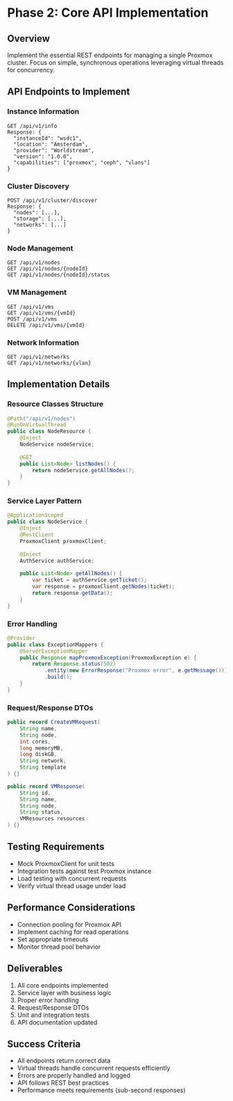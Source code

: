 # Phase 2: Core API Implementation

## Overview
Implement the essential REST endpoints for managing a single Proxmox cluster. Focus on simple, synchronous operations leveraging virtual threads for concurrency.

## API Endpoints to Implement

### Instance Information
```
GET /api/v1/info
Response: {
  "instanceId": "wsdc1",
  "location": "Amsterdam", 
  "provider": "Worldstream",
  "version": "1.0.0",
  "capabilities": ["proxmox", "ceph", "vlans"]
}
```

### Cluster Discovery
```
POST /api/v1/cluster/discover
Response: {
  "nodes": [...],
  "storage": [...],
  "networks": [...]
}
```

### Node Management
```
GET /api/v1/nodes
GET /api/v1/nodes/{nodeId}
GET /api/v1/nodes/{nodeId}/status
```

### VM Management
```
GET /api/v1/vms
GET /api/v1/vms/{vmId}
POST /api/v1/vms
DELETE /api/v1/vms/{vmId}
```

### Network Information
```
GET /api/v1/networks
GET /api/v1/networks/{vlan}
```

## Implementation Details

### Resource Classes Structure
```java
@Path("/api/v1/nodes")
@RunOnVirtualThread
public class NodeResource {
    @Inject
    NodeService nodeService;
    
    @GET
    public List<Node> listNodes() {
        return nodeService.getAllNodes();
    }
}
```

### Service Layer Pattern
```java
@ApplicationScoped
public class NodeService {
    @Inject
    @RestClient
    ProxmoxClient proxmoxClient;
    
    @Inject
    AuthService authService;
    
    public List<Node> getAllNodes() {
        var ticket = authService.getTicket();
        var response = proxmoxClient.getNodes(ticket);
        return response.getData();
    }
}
```

### Error Handling
```java
@Provider
public class ExceptionMappers {
    @ServerExceptionMapper
    public Response mapProxmoxException(ProxmoxException e) {
        return Response.status(502)
            .entity(new ErrorResponse("Proxmox error", e.getMessage()))
            .build();
    }
}
```

### Request/Response DTOs
```java
public record CreateVMRequest(
    String name,
    String node,
    int cores,
    long memoryMB,
    long diskGB,
    String network,
    String template
) {}

public record VMResponse(
    String id,
    String name,
    String node,
    String status,
    VMResources resources
) {}
```

## Testing Requirements
- Mock ProxmoxClient for unit tests
- Integration tests against test Proxmox instance
- Load testing with concurrent requests
- Verify virtual thread usage under load

## Performance Considerations
- Connection pooling for Proxmox API
- Implement caching for read operations
- Set appropriate timeouts
- Monitor thread pool behavior

## Deliverables
1. All core endpoints implemented
2. Service layer with business logic
3. Proper error handling
4. Request/Response DTOs
5. Unit and integration tests
6. API documentation updated

## Success Criteria
- All endpoints return correct data
- Virtual threads handle concurrent requests efficiently
- Errors are properly handled and logged
- API follows REST best practices
- Performance meets requirements (sub-second responses)
